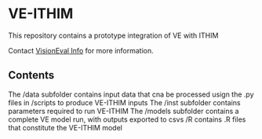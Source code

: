 # VE-ITHIM
This repository contains a prototype integration of VE with ITHIM

Contact [VisionEval Info](mailto:info@visioneval.org?subject=VisionEval-extras%20Repository) for more information.

## Contents
The /data subfolder contains input data that cna be processed usign the .py files in /scripts to produce VE-ITHIM inputs
The /inst subfolder contains parameters required to run VE-ITHIM
The /models subfolder contains a complete VE model run, with outputs exported to csvs
/R contains .R files that constitute the VE-ITHIM model


